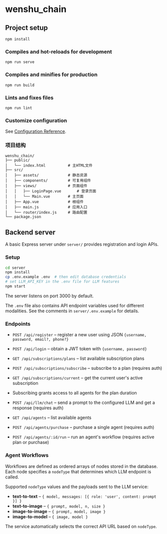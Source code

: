 # wenshu_chain

## Project setup
```
npm install
```

### Compiles and hot-reloads for development
```
npm run serve
```

### Compiles and minifies for production
```
npm run build
```

### Lints and fixes files
```
npm run lint
```

### Customize configuration
See [Configuration Reference](https://cli.vuejs.org/config/).

### 项目结构
```
wenshu_chain/
├── public/
│   └── index.html          # 主HTML文件
├── src/
│   ├── assets/             # 静态资源
│   ├── components/         # 可复用组件
│   ├── views/              # 页面组件
│   │   ├── LoginPage.vue       # 登录页面
│   │   └── Main.vue        # 主页面
│   ├── App.vue             # 根组件
│   ├── main.js             # 应用入口
│   └── router/index.js     # 路由配置
└── package.json
```

## Backend server

A basic Express server under `server/` provides registration and login APIs.

### Setup
```bash
cd server
npm install
cp .env.example .env  # then edit database credentials
# set LLM_API_KEY in the .env file for LLM features
npm start
```
The server listens on port 3000 by default.

The `.env` file also contains API endpoint variables used for different
modalities. See the comments in `server/.env.example` for details.

### Endpoints
- `POST /api/register` – register a new user using JSON `{username, password, email?, phone?}`
- `POST /api/login` – obtain a JWT token with `{username, password}`

- `GET /api/subscriptions/plans` – list available subscription plans
- `POST /api/subscriptions/subscribe` – subscribe to a plan (requires auth)
- `GET /api/subscriptions/current` – get the current user's active subscription
- Subscribing grants access to all agents for the plan duration
- `POST /api/llm/chat` – send a prompt to the configured LLM and get a response (requires auth)
- `GET /api/agents` – list available agents
- `POST /api/agents/purchase` – purchase a single agent (requires auth)
- `POST /api/agents/:id/run` – run an agent's workflow (requires active plan or purchase)

### Agent Workflows
Workflows are defined as ordered arrays of nodes stored in the database. Each
node specifies a `nodeType` that determines which LLM endpoint is called.

Supported `nodeType` values and the payloads sent to the LLM service:

- **text-to-text** – `{ model, messages: [{ role: 'user', content: prompt }] }`
- **text-to-image** – `{ prompt, model, n, size }`
- **image-to-image** – `{ prompt, model, image }`
- **image-to-model** – `{ image, model }`

The service automatically selects the correct API URL based on `nodeType`.
